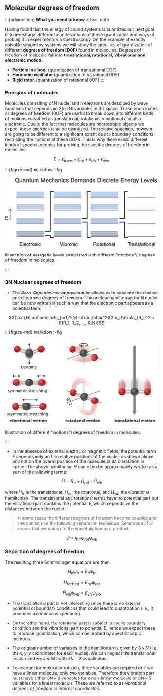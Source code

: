 

## Molecular degrees of freedom

:::{admonition} **What you need to know**
:class: note

Having found that the energy of bound systems is quantized our next goal is to invesitaget differen tmanifestations of these quantization and ways of probing it in experiments via spectroscopy. On the example of exactly solvable simple toy systems  we will study the specifics of quantization of different **degrees of freedom (DOF)** found in molecules. Degrees of freedom of molecule fall into **translational, rotational, vibrational and electronic motion.** 

- **Particle in a box.** (quantization of translational DOF)
- **Harmonic oscillator** (quantization of vibrational DOF)
- **Rigid rotor.**  (quantization of rotational DOF)
:::

###  Energies of molecules

Molecules conssiting of N nuclei and n electrons are descibed by wave functions that depends on 3(n+N) variables in 3D space.  These coordinates or degrees of freedom (DOF)  are useful to break down into different kinds of motions classified as translational, rotational, vibrational and also electronic. Due to the fact that molecules are microscopic objects we expect these energies to all be quantized. The relative spacings, however, are going to be different to a signficant extent due to boundary conditions restricting the motions of these DOFs. This is why there exists different kinds of spectrosocopies for probing the specific degrees of freedom in molecules

$$E= \epsilon_{trans}+ \epsilon_{rot}+ \epsilon_{vib}+\epsilon_{elec}$$


:::{figure-md} markdown-fig

<img src="./images/Levels1.gif" alt="mol deg freed" class="bg-primary mb-1" width="500px">

Illustration of energetic levels associated with different "motions"/ degrees of freedom in molecules. 

:::




### 3N Nuclear degrees of freedom 

- The *Born-Oppenheimer apprpximation* allows us to separate the nuclear and electronic degrees of freedom. The nuclear hamiltonian for $N$ nuclei can be now written in such a way that the electronic part appears as a potential term:

$${\hat{H} = \sum\limits_{i=1}^{N} -\frac{\hbar^2}{2m_i}\nabla_{R_i}^2 + E(R_1, R_2, ..., R_N)}$$


:::{figure-md} markdown-fig

<img src="./images/mol-DOF.jpg" alt="mol deg freed" class="bg-primary mb-1" width="500px">

Illustration of different "motions"/ degrees of freedom in molecules. 

:::


- In the absence of external electric or magnetic fields, the potential term $E$ depends only on the relative positions of the nuclei, as shown above, and not on the overall position of the molecule or its orientation in space. The above hamiltonian $H$ can often be approximately written as a sum of the following terms:

$${\hat{H} = \hat{H}_{tr} + \hat{H}_{rot} + \hat{H}_{vib}}$$

where $H_{tr}$ is the translational, $H_{rot}$ the rotational, and $H_{vib}$ the vibrational hamiltonian. The translational and rotational terms have no potential part but the vibrational part contains the potential $E$, which depends on the distances between the nuclei. 

> In some cases the different degrees of freedom  become coupled and one cannot use the following separation technique. Separation of $H$ means that we can write the wavefunction as a product:

$${\psi = \psi_{tr}\psi_{rot}\psi_{vib}}$$

### Separtion of degrees of freedom

The resulting three Schr\"odinger equations are then:

$${\hat{H}_{tr}\psi_{tr} = E_{tr}\psi_{tr}}$$

$${\hat{H}_{rot}\psi_{rot} = E_{rot}\psi_{rot}}$$

$${\hat{H}_{vib}\psi_{vib} = E_{vib}\psi_{vib}}$$

- The translational part is not interesting since there is no external potential or boundary conditions that could lead to quantization (i.e., it produces a continuous spectrum). 
  
- On the other hand, the rotational part is subject to cyclic boundary condition and the vibrational part to potential $E$, hence we expect these to produce quantization, which can be probed by spectroscopic methods.

- The original number of variables in the hamiltonian is given by $3\times N$ (i.e. the $x,y,z$ coordinates for each nuclei). We can neglect the translational motion and we are left with $3N - 3$ coordinates. 
  
- To account for molecular rotation, three variables are required or if we have a linear molecule, only two variables. Therefore the vibration part must have either $3N - 6$ variables for a non-linear molecule or $3N - 5$ variables for a linear molecule. These are referred to as *vibrational degrees of freedom* or *internal coordinates*.


